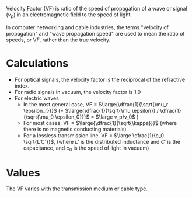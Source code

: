Velocity Factor (VF) is ratio of the speed of propagation of a wave or signal ($v_p$) in an electromagnetic field to the speed of light.

In computer networking and cable industries, the terms "velocity of propagation" and "wave propagation speed" are used to mean the ratio of speeds, or VF, rather than the true velocity.
# Calculations
- For optical signals, the velocity factor is the reciprocal of the refractive index.
- For radio signals in vacuum, the velocity factor is 1.0
- For electric waves
	- In the most general case, VF = $\large{\dfrac{1}{\sqrt{\mu_r \epsilon_r}}}$ (= $\large{\dfrac{1}{\sqrt{\mu \epsilon}} / \dfrac{1}{\sqrt{\mu_0 \epsilon_0}}}$ = $\large v_p/v_0$ )
	- For most cases, VF = $\large{\dfrac{1}{\sqrt{\kappa}}}$ (where there is no magnetic conducting materials)
	- For a lossless transmission line, VF = $\large \dfrac{1}{c_0 \sqrt{L'C'}}$, (where $L'$ is the distributed inductance and $C'$ is the capacitance, and $c_0$ is the speed of light in vacuum)

# Values
The VF varies with the transmission medium or cable type.